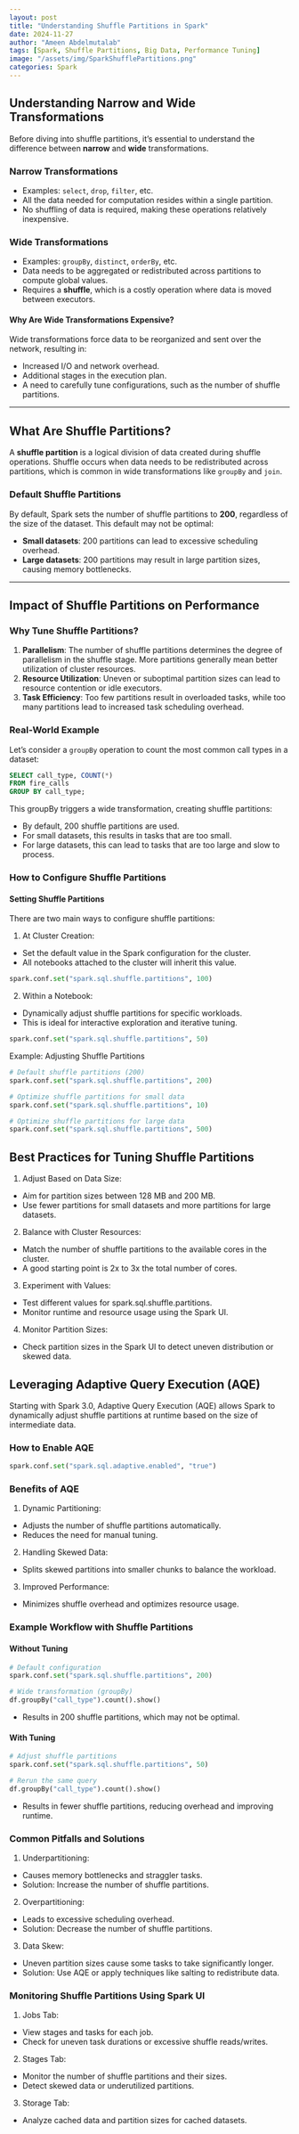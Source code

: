 ```yaml
---
layout: post
title: "Understanding Shuffle Partitions in Spark"
date: 2024-11-27
author: "Ameen Abdelmutalab"
tags: [Spark, Shuffle Partitions, Big Data, Performance Tuning]
image: "/assets/img/SparkShufflePartitions.png"
categories: Spark
---
```


## Understanding Narrow and Wide Transformations

Before diving into shuffle partitions, it’s essential to understand the difference between **narrow** and **wide** transformations.

### Narrow Transformations
- Examples: `select`, `drop`, `filter`, etc.
- All the data needed for computation resides within a single partition.
- No shuffling of data is required, making these operations relatively inexpensive.

### Wide Transformations
- Examples: `groupBy`, `distinct`, `orderBy`, etc.
- Data needs to be aggregated or redistributed across partitions to compute global values.
- Requires a **shuffle**, which is a costly operation where data is moved between executors.

#### Why Are Wide Transformations Expensive?
Wide transformations force data to be reorganized and sent over the network, resulting in:
- Increased I/O and network overhead.
- Additional stages in the execution plan.
- A need to carefully tune configurations, such as the number of shuffle partitions.
---

## What Are Shuffle Partitions?

A **shuffle partition** is a logical division of data created during shuffle operations. Shuffle occurs when data needs to be redistributed across partitions, which is common in wide transformations like `groupBy` and `join`.

### Default Shuffle Partitions
By default, Spark sets the number of shuffle partitions to **200**, regardless of the size of the dataset. This default may not be optimal:
- **Small datasets**: 200 partitions can lead to excessive scheduling overhead.
- **Large datasets**: 200 partitions may result in large partition sizes, causing memory bottlenecks.
---

## Impact of Shuffle Partitions on Performance

### Why Tune Shuffle Partitions?
1. **Parallelism**: The number of shuffle partitions determines the degree of parallelism in the shuffle stage. More partitions generally mean better utilization of cluster resources.
2. **Resource Utilization**: Uneven or suboptimal partition sizes can lead to resource contention or idle executors.
3. **Task Efficiency**: Too few partitions result in overloaded tasks, while too many partitions lead to increased task scheduling overhead.

### Real-World Example
Let’s consider a `groupBy` operation to count the most common call types in a dataset:
```sql
SELECT call_type, COUNT(*) 
FROM fire_calls 
GROUP BY call_type;
```
This groupBy triggers a wide transformation, creating shuffle partitions:

- By default, 200 shuffle partitions are used.
- For small datasets, this results in tasks that are too small.
- For large datasets, this can lead to tasks that are too large and slow to process.

### How to Configure Shuffle Partitions
#### Setting Shuffle Partitions
There are two main ways to configure shuffle partitions:

1. At Cluster Creation:

- Set the default value in the Spark configuration for the cluster.
- All notebooks attached to the cluster will inherit this value.

```python
spark.conf.set("spark.sql.shuffle.partitions", 100)
```
2. Within a Notebook:

- Dynamically adjust shuffle partitions for specific workloads.
- This is ideal for interactive exploration and iterative tuning.

```python
spark.conf.set("spark.sql.shuffle.partitions", 50)
```

Example: Adjusting Shuffle Partitions

```python
# Default shuffle partitions (200)
spark.conf.set("spark.sql.shuffle.partitions", 200)

# Optimize shuffle partitions for small data
spark.conf.set("spark.sql.shuffle.partitions", 10)

# Optimize shuffle partitions for large data
spark.conf.set("spark.sql.shuffle.partitions", 500)
```

## Best Practices for Tuning Shuffle Partitions
1. Adjust Based on Data Size:

- Aim for partition sizes between 128 MB and 200 MB.
- Use fewer partitions for small datasets and more partitions for large datasets.

2. Balance with Cluster Resources:

- Match the number of shuffle partitions to the available cores in the cluster.
- A good starting point is 2x to 3x the total number of cores.

3. Experiment with Values:

- Test different values for spark.sql.shuffle.partitions.
- Monitor runtime and resource usage using the Spark UI.

4. Monitor Partition Sizes:

- Check partition sizes in the Spark UI to detect uneven distribution or skewed data.

## Leveraging Adaptive Query Execution (AQE)
Starting with Spark 3.0, Adaptive Query Execution (AQE) allows Spark to dynamically adjust shuffle partitions at runtime based on the size of intermediate data.

### How to Enable AQE

```python
spark.conf.set("spark.sql.adaptive.enabled", "true")
```

### Benefits of AQE

1. Dynamic Partitioning:

- Adjusts the number of shuffle partitions automatically.
- Reduces the need for manual tuning.

2. Handling Skewed Data:

- Splits skewed partitions into smaller chunks to balance the workload.

3. Improved Performance:

- Minimizes shuffle overhead and optimizes resource usage.

### Example Workflow with Shuffle Partitions

#### Without Tuning
```python
# Default configuration
spark.conf.set("spark.sql.shuffle.partitions", 200)

# Wide transformation (groupBy)
df.groupBy("call_type").count().show()
```
- Results in 200 shuffle partitions, which may not be optimal.

#### With Tuning

```python
# Adjust shuffle partitions
spark.conf.set("spark.sql.shuffle.partitions", 50)

# Rerun the same query
df.groupBy("call_type").count().show()
```

- Results in fewer shuffle partitions, reducing overhead and improving runtime.


### Common Pitfalls and Solutions

1. Underpartitioning:

- Causes memory bottlenecks and straggler tasks.
- Solution: Increase the number of shuffle partitions.

2. Overpartitioning:

- Leads to excessive scheduling overhead.
- Solution: Decrease the number of shuffle partitions.

3. Data Skew:

- Uneven partition sizes cause some tasks to take significantly longer.
- Solution: Use AQE or apply techniques like salting to redistribute data.

### Monitoring Shuffle Partitions Using Spark UI

1. Jobs Tab:

- View stages and tasks for each job.
- Check for uneven task durations or excessive shuffle reads/writes.

2. Stages Tab:

- Monitor the number of shuffle partitions and their sizes.
- Detect skewed data or underutilized partitions.

3. Storage Tab:

- Analyze cached data and partition sizes for cached datasets.








